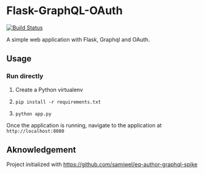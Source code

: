# Flask-GraphQL-OAuth

[![Build Status](https://travis-ci.org/DidiBear/flask-graphql-oauth.svg?branch=master)](https://travis-ci.org/DidiBear/flask-graphql-oauth)

A simple web application with Flask, Graphql and OAuth.


## Usage

### Run directly

1. Create a Python virtualenv

2. `pip install -r requirements.txt`

3. `python app.py`

Once the application is running, navigate to the application at `http://localhost:8080`


## Aknowledgement

Project initialized with https://github.com/samiwel/eq-author-graphql-spike
